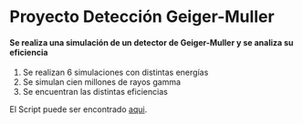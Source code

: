 # Proyecto Detección Geiger-Muller

#### Se realiza una simulación de un detector de Geiger-Muller y se analiza su eficiencia

1. Se realizan 6 simulaciones con distintas energías
2. Se simulan cien millones de rayos gamma
3. Se encuentran las distintas eficiencias





El Script puede ser encontrado [aqui](https://drive.google.com/file/d/19wQ3FnUQIOPsgzQhIyjymQsKeNQgyqgN/view).
